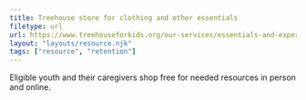 ```yaml
---
title: Treehouse store for clothing and other essentials
filetype: url
url: https://www.treehouseforkids.org/our-services/essentials-and-experiences/
layout: "layouts/resource.njk"
tags: ["resource", "retention"]
---
```


Eligible youth and their caregivers shop free for needed resources in person and online.
